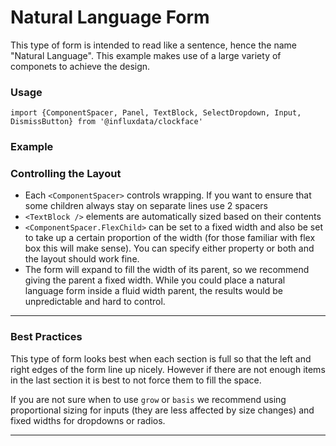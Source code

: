# Natural Language Form

This type of form is intended to read like a sentence, hence the name "Natural Language". This example makes use of a large variety of componets to achieve the design.

### Usage
```tsx
import {ComponentSpacer, Panel, TextBlock, SelectDropdown, Input, DismissButton} from '@influxdata/clockface'
```

### Example
<!-- STORY -->


### Controlling the Layout

- Each `<ComponentSpacer>` controls wrapping. If you want to ensure that some children always stay on separate lines use 2 spacers
- `<TextBlock />` elements are automatically sized based on their contents
- `<ComponentSpacer.FlexChild>` can be set to a fixed width and also be set to take up a certain proportion of the width (for those familiar with flex box this will make sense). You can specify either property or both and the layout should work fine.
- The form will expand to fill the width of its parent, so we recommend giving the parent a fixed width. While you could place a natural language form inside a fluid width parent, the results would be unpredictable and hard to control.

---

### Best Practices

This type of form looks best when each section is full so that the left and right edges of the form line up nicely. However if there are not enough items in the last section it is best to not force them to fill the space.

If you are not sure when to use `grow` or `basis` we recommend using proportional sizing for inputs (they are less affected by size changes) and fixed widths for dropdowns or radios.

---

<!-- STORY HIDE START -->

<!-- STORY HIDE END -->

<!-- PROPS -->
